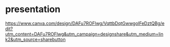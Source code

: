 # presentation

https://www.canva.com/design/DAFu7ROFlwg/VqttbDqtGwwgolFeDztQBg/edit?utm_content=DAFu7ROFlwg&utm_campaign=designshare&utm_medium=link2&utm_source=sharebutton
